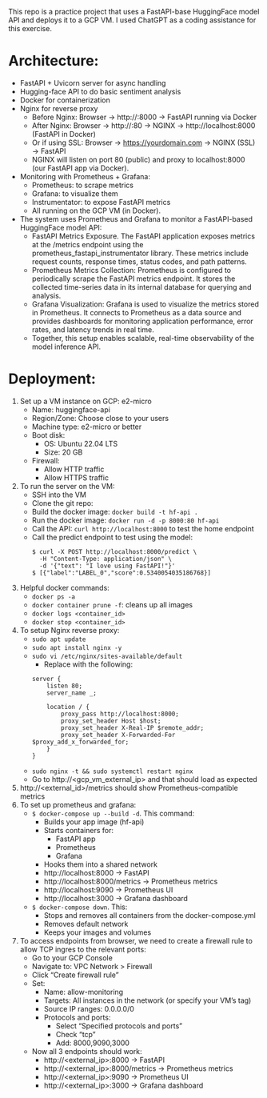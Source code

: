 This repo is a practice project that uses a FastAPI-base HuggingFace model API and deploys it to a GCP VM. I used ChatGPT as a coding assistance for this exercise.

# Architecture:
- FastAPI + Uvicorn server for async handling
- Hugging-face API to do basic sentiment analysis
- Docker for containerization
- Nginx for reverse proxy
	- Before Nginx: Browser → http://<VM-IP>:8000 → FastAPI running via Docker
	- After Nginx: Browser → http://<VM-IP>:80 → NGINX → http://localhost:8000 (FastAPI in Docker)
	- Or if using SSL: Browser → https://yourdomain.com → NGINX (SSL) → FastAPI
	- NGINX will listen on port 80 (public) and proxy to localhost:8000 (our FastAPI app via Docker).
- Monitoring with Prometheus + Grafana:
	- Prometheus: to scrape metrics
	- Grafana: to visualize them
	- Instrumentator: to expose FastAPI metrics
	- All running on the GCP VM (in Docker).
- The system uses Prometheus and Grafana to monitor a FastAPI-based HuggingFace model API:
    - FastAPI Metrics Exposure. The FastAPI application exposes metrics at the /metrics endpoint using the prometheus_fastapi_instrumentator library. These metrics include request counts, response times, status codes, and path patterns.
    - Prometheus Metrics Collection: Prometheus is configured to periodically scrape the FastAPI metrics endpoint. It stores the collected time-series data in its internal database for querying and analysis.
    - Grafana Visualization: Grafana is used to visualize the metrics stored in Prometheus. It connects to Prometheus as a data source and provides dashboards for monitoring application performance, error rates, and latency trends in real time.
	- Together, this setup enables scalable, real-time observability of the model inference API.

# Deployment:
1. Set up a VM instance on GCP: e2-micro
    - Name: huggingface-api
    - Region/Zone: Choose close to your users
    - Machine type: e2-micro or better
    - Boot disk:
        - OS: Ubuntu 22.04 LTS
        - Size: 20 GB
    - Firewall:
        - Allow HTTP traffic
        - Allow HTTPS traffic
2. To run the server on the VM:
	- SSH into the VM
	- Clone the git repo: <TODO>
	- Build the docker image: `docker build -t hf-api .`
	- Run the docker image: `docker run -d -p 8000:80 hf-api`
	- Call the API: `curl http://localhost:8000` to test the home endpoint
	- Call the predict endpoint to test using the model:
		```
		$ curl -X POST http://localhost:8000/predict \
		  -H "Content-Type: application/json" \
		  -d '{"text": "I love using FastAPI!"}'
		$ [{"label":"LABEL_0","score":0.5340054035186768}]
		```
3. Helpful docker commands:
	- `docker ps -a`
	- `docker container prune -f`: cleans up all images
	- `docker logs <container_id>`
	- `docker stop <container_id>`
4. To setup Nginx reverse proxy:
	- `sudo apt update`
	- `sudo apt install nginx -y`
	- `sudo vi /etc/nginx/sites-available/default`
		- Replace with the following:
		```
		server {
		    listen 80;
		    server_name _;

		    location / {
		        proxy_pass http://localhost:8000;
		        proxy_set_header Host $host;
		        proxy_set_header X-Real-IP $remote_addr;
		        proxy_set_header X-Forwarded-For $proxy_add_x_forwarded_for;
		    }
		}
		```
	- `sudo nginx -t && sudo systemctl restart nginx`
	- Go to http://<gcp_vm_external_ip> and that should load as expected
5. http://<external_id>/metrics should show Prometheus-compatible metrics
6. To set up prometheus and grafana:
	- `$ docker-compose up --build -d`. This command:
		- Builds your app image (hf-api)
		- Starts containers for:
			- FastAPI app
			- Prometheus
			- Grafana
		- Hooks them into a shared network
		- http://localhost:8000 → FastAPI
		- http://localhost:8000/metrics → Prometheus metrics
		- http://localhost:9090 → Prometheus UI
		- http://localhost:3000 → Grafana dashboard
	- `$ docker-compose down`. This:
    	- Stops and removes all containers from the docker-compose.yml
    	- Removes default network
    	- Keeps your images and volumes
7. To access endpoints from browser, we need to create a firewall rule to allow TCP ingres to the relevant ports:
	- Go to your GCP Console
	- Navigate to: VPC Network > Firewall
	- Click “Create firewall rule”
	- Set:
    	- Name: allow-monitoring
    	- Targets: All instances in the network (or specify your VM’s tag)
    	- Source IP ranges: 0.0.0.0/0
    	- Protocols and ports:
			- Select “Specified protocols and ports”
    		- Check “tcp”
			- Add: 8000,9090,3000
	- Now all 3 endpoints should work:
		- http://<external_ip>:8000 → FastAPI
		- http://<external_ip>:8000/metrics → Prometheus metrics
		- http://<external_ip>:9090 → Prometheus UI
		- http://<external_ip>:3000 → Grafana dashboard
